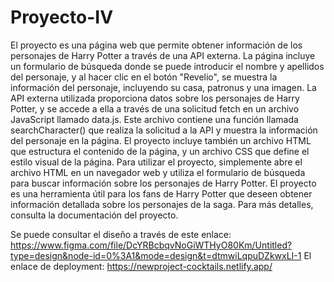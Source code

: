# Proyecto-IV
El proyecto es una página web que permite obtener información de los personajes de Harry Potter a través de una API externa.
La página incluye un formulario de búsqueda donde se puede introducir el nombre y apellidos del personaje, y al hacer clic en el botón "Revelio", se muestra la información del personaje, incluyendo su casa, patronus y una imagen.
La API externa utilizada proporciona datos sobre los personajes de Harry Potter, y se accede a ella a través de una solicitud fetch en un archivo JavaScript llamado data.js. Este archivo contiene una función llamada searchCharacter() que realiza la solicitud a la API y muestra la información del personaje en la página.
El proyecto incluye también un archivo HTML que estructura el contenido de la página, y un archivo CSS que define el estilo visual de la página.
Para utilizar el proyecto, simplemente abre el archivo HTML en un navegador web y utiliza el formulario de búsqueda para buscar información sobre los personajes de Harry Potter.
El proyecto es una herramienta útil para los fans de Harry Potter que deseen obtener información detallada sobre los personajes de la saga.
Para más detalles, consulta la documentación del proyecto.

Se puede consultar el diseño a través de este enlace: https://www.figma.com/file/DcYRBcbqvNoGiWTHyO80Km/Untitled?type=design&node-id=0%3A1&mode=design&t=dtmwiLqpuDZkwxLI-1
El enlace de deployment: https://newproject-cocktails.netlify.app/

